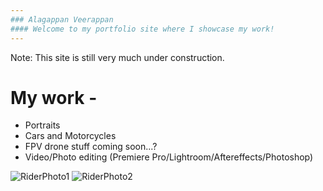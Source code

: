 ```yaml
---
### Alagappan Veerappan
#### Welcome to my portfolio site where I showcase my work!
---
```

Note: This site is still very much under construction.

# My work -
- Portraits
- Cars and Motorcycles
- FPV drone stuff coming soon...?
- Video/Photo editing (Premiere Pro/Lightroom/Aftereffects/Photoshop)

<img src="assets/img/1hwkslookoutwlogo.png" alt="RiderPhoto1">
<img src="assets/img/2hwkslookoutwlogo.png" alt="RiderPhoto2">










